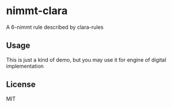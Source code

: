 # nimmt-clara
A 6-nimmt rule described by clara-rules


## Usage
This is just a kind of demo, but you may use it for engine of digital implementation

## License
MIT


